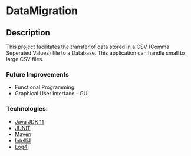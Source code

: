 # DataMigration

## Description
This project facilitates the transfer of data stored in a CSV (Comma Seperated Values) file to a Database. This application can handle small to large CSV files. 

### Future Improvements
- Functional Programming
- Graphical User Interface - GUI

### Technologies:
- [Java JDK 11](https://www.oracle.com/uk/java/technologies/javase-jdk11-downloads.html)
- [JUNIT](https://junit.org/junit4/)
- [Maven](https://maven.apache.org/what-is-maven.html)
- [IntelliJ](https://www.jetbrains.com/idea/)
- [Log4j](https://logging.apache.org/log4j/2.x)
